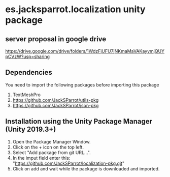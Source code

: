 # es.jacksparrot.localization unity package

## server proposal in google drive
https://drive.google.com/drive/folders/1WdzFjUFU7jNKmaMaVAKayvmjQUYpCVzW?usp=sharing

## Dependencies
You need to import the following packages before importing this package
1. TextMeshPro
2. https://github.com/JackSParrot/utils-pkg
3. https://github.com/JackSParrot/json-pkg

## Installation using the Unity Package Manager (Unity 2019.3+)
1. Open the Package Manager Window. 
2. Click on the + icon on the top left.
3. Select "Add package from git URL...".
4. In the imput field enter this: "https://github.com/JackSParrot/localization-pkg.git"
5. Click on add and wait while the package is downloaded and imported.
